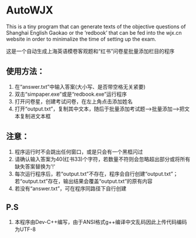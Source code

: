 # AutoWJX
This is a tiny program that can generate texts of the objective questions of Shanghai English Gaokao or the ‘redbook’ that can be fed into the wjx.cn website in order to minimalize the time of setting up the exam. 

这是一个自动生成上海英语模卷客观题和“红书”问卷星批量添加栏目的程序

## 使用方法：
1. 在“answer.txt”中输入答案(大小写、是否带空格无关紧要)
2. 双击“simpaper.exe”或是“redbook.exe”运行程序
3. 打开问卷星，创建考试问卷，在左上角点击添加姓名
4. 打开“output.txt”，复制其中文本，随后于批量添加考试题-->批量添加-->把文本复制进文本框

## 注意：
1. 程序运行时不会跳出任何窗口，或是只会有一个黑框闪过
2. 请确认输入答案为40(红书33)个字符，若数量不符则会忽略超出部分或将所有缺失答案替换为'!'
3. 每次运行程序后，若“output.txt”不存在，程序会自行创建“output.txt”；若“output.txt”存在，输出结果会覆盖“output.txt”的原有内容
4. 若没有“answer.txt”，可在程序同路径下自行创建

## P.S
1. 本程序由Dev-C++编写，由于ANSI格式g++编译中文乱码因此上传代码编码为UTF-8

